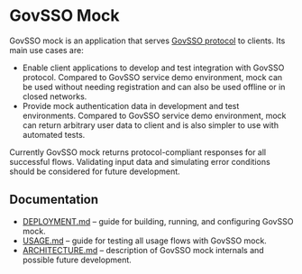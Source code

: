# GovSSO Mock

GovSSO mock is an application that serves [GovSSO protocol](https://e-gov.github.io/GOVSSO/TechnicalSpecification) to
clients. Its main use cases are:

* Enable client applications to develop and test integration with GovSSO protocol. Compared to GovSSO service demo
  environment, mock can be used without needing registration and can also be used offline or in closed networks.
* Provide mock authentication data in development and test environments. Compared to GovSSO service demo environment,
  mock can return arbitrary user data to client and is also simpler to use with automated tests.

Currently GovSSO mock returns protocol-compliant responses for all successful flows. Validating input data and
simulating error conditions should be considered for future development.

## Documentation

* [DEPLOYMENT.md](DEPLOYMENT.md) – guide for building, running, and configuring GovSSO mock.
* [USAGE.md](USAGE.md) – guide for testing all usage flows with GovSSO mock.
* [ARCHITECTURE.md](ARCHITECTURE.md) – description of GovSSO mock internals and possible future development.
